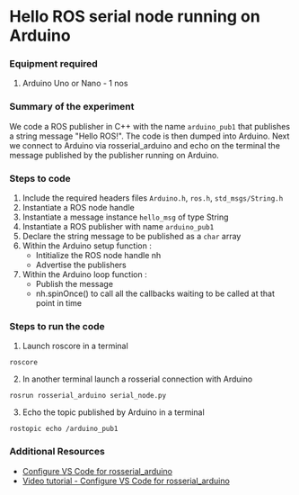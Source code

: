 # Hello ROS serial node running on Arduino 

### Equipment required
1. Arduino Uno or Nano  - 1 nos

### Summary of the experiment
We code a ROS publisher in C++ with the name ```arduino_pub1``` that publishes a string message "Hello ROS!". The code is then dumped into Arduino. Next we connect to Arduino via rosserial_arduino and echo on the terminal the message published by the publisher running on Arduino.

### Steps to code 
1. Include the required headers files ```Arduino.h```, ```ros.h```, ```std_msgs/String.h```
2. Instantiate a ROS node handle
3. Instantiate a message instance ```hello_msg``` of type String  
4. Instantiate a ROS publisher with name ```arduino_pub1```
5. Declare the string message to be published as a ```char``` array
6. Within the Arduino setup function : 
    - Intitialize the ROS node handle nh
    - Advertise the publishers 
7. Within the Arduino loop function : 
    - Publish the message
    - nh.spinOnce() to call all the callbacks waiting to be called at that point in time

### Steps to run the code
1. Launch roscore in a terminal 

```
roscore
```

2. In another terminal launch a rosserial connection with Arduino 

```
rosrun rosserial_arduino serial_node.py
```

3. Echo the topic published by Arduino in a terminal

```
rostopic echo /arduino_pub1 
```

### Additional Resources
- [Configure VS Code for rosserial_arduino](https://jim79.github.io/rosserial-arduino-vscode/)
- [Video tutorial - Configure VS Code for rosserial_arduino](https://youtu.be/RZAXBMoWJcE)